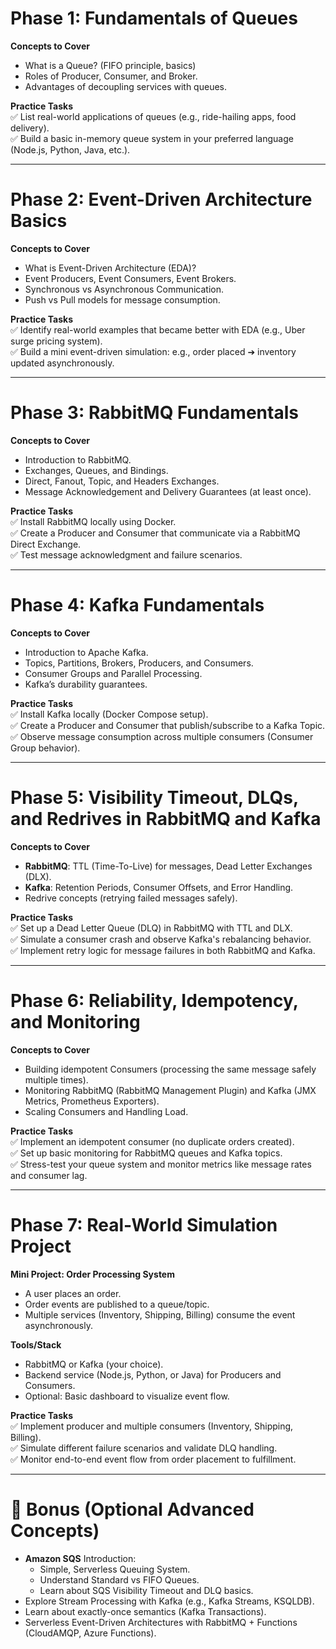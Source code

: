 # **Phase 1: Fundamentals of Queues**
**Concepts to Cover**
- What is a Queue? (FIFO principle, basics)
- Roles of Producer, Consumer, and Broker.
- Advantages of decoupling services with queues.

**Practice Tasks**  
✅ List real-world applications of queues (e.g., ride-hailing apps, food delivery).  
✅ Build a basic in-memory queue system in your preferred language (Node.js, Python, Java, etc.).

---

# **Phase 2: Event-Driven Architecture Basics**
**Concepts to Cover**
- What is Event-Driven Architecture (EDA)?
- Event Producers, Event Consumers, Event Brokers.
- Synchronous vs Asynchronous Communication.
- Push vs Pull models for message consumption.

**Practice Tasks**  
✅ Identify real-world examples that became better with EDA (e.g., Uber surge pricing system).  
✅ Build a mini event-driven simulation: e.g., order placed ➔ inventory updated asynchronously.

---

# **Phase 3: RabbitMQ Fundamentals**
**Concepts to Cover**
- Introduction to RabbitMQ.
- Exchanges, Queues, and Bindings.
- Direct, Fanout, Topic, and Headers Exchanges.
- Message Acknowledgement and Delivery Guarantees (at least once).

**Practice Tasks**  
✅ Install RabbitMQ locally using Docker.  
✅ Create a Producer and Consumer that communicate via a RabbitMQ Direct Exchange.  
✅ Test message acknowledgment and failure scenarios.

---

# **Phase 4: Kafka Fundamentals**
**Concepts to Cover**
- Introduction to Apache Kafka.
- Topics, Partitions, Brokers, Producers, and Consumers.
- Consumer Groups and Parallel Processing.
- Kafka’s durability guarantees.

**Practice Tasks**  
✅ Install Kafka locally (Docker Compose setup).  
✅ Create a Producer and Consumer that publish/subscribe to a Kafka Topic.  
✅ Observe message consumption across multiple consumers (Consumer Group behavior).

---

# **Phase 5: Visibility Timeout, DLQs, and Redrives in RabbitMQ and Kafka**
**Concepts to Cover**
- **RabbitMQ**: TTL (Time-To-Live) for messages, Dead Letter Exchanges (DLX).
- **Kafka**: Retention Periods, Consumer Offsets, and Error Handling.
- Redrive concepts (retrying failed messages safely).

**Practice Tasks**  
✅ Set up a Dead Letter Queue (DLQ) in RabbitMQ with TTL and DLX.  
✅ Simulate a consumer crash and observe Kafka's rebalancing behavior.  
✅ Implement retry logic for message failures in both RabbitMQ and Kafka.

---

# **Phase 6: Reliability, Idempotency, and Monitoring**
**Concepts to Cover**
- Building idempotent Consumers (processing the same message safely multiple times).
- Monitoring RabbitMQ (RabbitMQ Management Plugin) and Kafka (JMX Metrics, Prometheus Exporters).
- Scaling Consumers and Handling Load.

**Practice Tasks**  
✅ Implement an idempotent consumer (no duplicate orders created).  
✅ Set up basic monitoring for RabbitMQ queues and Kafka topics.  
✅ Stress-test your queue system and monitor metrics like message rates and consumer lag.

---

# **Phase 7: Real-World Simulation Project**
**Mini Project: Order Processing System**
- A user places an order.
- Order events are published to a queue/topic.
- Multiple services (Inventory, Shipping, Billing) consume the event asynchronously.

**Tools/Stack**
- RabbitMQ or Kafka (your choice).
- Backend service (Node.js, Python, or Java) for Producers and Consumers.
- Optional: Basic dashboard to visualize event flow.

**Practice Tasks**  
✅ Implement producer and multiple consumers (Inventory, Shipping, Billing).  
✅ Simulate different failure scenarios and validate DLQ handling.  
✅ Monitor end-to-end event flow from order placement to fulfillment.

---

# 🌟 Bonus (Optional Advanced Concepts)
- **Amazon SQS** Introduction:
  - Simple, Serverless Queuing System.
  - Understand Standard vs FIFO Queues.
  - Learn about SQS Visibility Timeout and DLQ basics.
- Explore Stream Processing with Kafka (e.g., Kafka Streams, KSQLDB).
- Learn about exactly-once semantics (Kafka Transactions).
- Serverless Event-Driven Architectures with RabbitMQ + Functions (CloudAMQP, Azure Functions).

